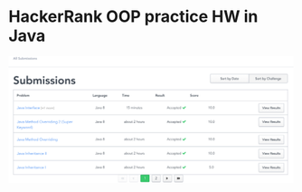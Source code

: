 # HackerRank OOP practice HW in Java

![completed challenges](https://github.com/Dawa12/hackerRank/blob/master/Screen%20Shot%202018-03-08%20at%2012.29.10%20AM.png?raw=true "Completed Challenges Screenshot")
